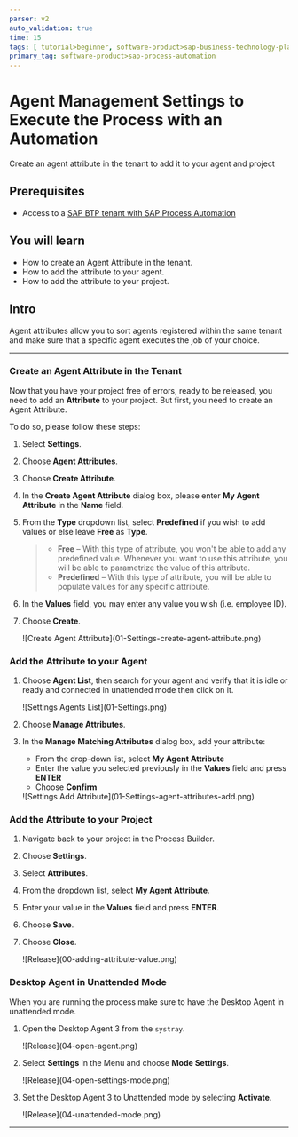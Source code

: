 ```yaml
---
parser: v2
auto_validation: true
time: 15
tags: [ tutorial>beginner, software-product>sap-business-technology-platform, tutorial>free-tier]
primary_tag: software-product>sap-process-automation
---
```


# Agent Management Settings to Execute the Process with an Automation
<!-- description --> Create an agent attribute in the tenant to add it to your agent and project

## Prerequisites
 - Access to a [SAP BTP tenant with SAP Process Automation](spa-subscribe-booster)

## You will learn
  - How to create an Agent Attribute in the tenant.
  - How to add the attribute to your agent.
  - How to add the attribute to your project.

## Intro
Agent attributes allow you to sort agents registered within the same tenant and make sure that a specific agent executes the job of your choice.

---

### Create an Agent Attribute in the Tenant


Now that you have your project free of errors, ready to be released, you need to add an **Attribute** to your project. But first, you need to create an Agent Attribute.

To do so, please follow these steps:

1. Select **Settings**.

2. Choose **Agent Attributes**.

3. Choose **Create Attribute**.

4. In the **Create Agent Attribute** dialog box, please enter **My Agent Attribute** in the **Name** field.

5. From the **Type** dropdown list, select **Predefined** if you wish to add values or else leave **Free** as **Type**.

    > - **Free** – With this type of attribute, you won't be able to add any predefined value. Whenever you want to use this attribute, you will be able to parametrize the value of this attribute.
    > - **Predefined** – With this type of attribute, you will be able to populate values for any specific attribute.

6. In the **Values** field, you may enter any value you wish (i.e. employee ID).

7. Choose **Create**.

    <!-- border -->![Create Agent Attribute](01-Settings-create-agent-attribute.png)  


### Add the Attribute to your Agent


1. Choose **Agent List**, then search for your agent and verify that it is idle or ready and connected in unattended mode then click on it.

    <!-- border -->![Settings Agents List](01-Settings.png)

2. Choose **Manage Attributes**.

3. In the **Manage Matching Attributes** dialog box, add your attribute:

      - From the drop-down list, select **My Agent Attribute**
      - Enter the value you selected previously in the **Values** field and press **ENTER**
      - Choose **Confirm**

    <!-- border -->![Settings Add Attribute](01-Settings-agent-attributes-add.png)


### Add the Attribute to your Project


1. Navigate back to your project in the Process Builder.

2. Choose **Settings**.

3. Select **Attributes**.

4. From the dropdown list, select **My Agent Attribute**.

5. Enter your value in the **Values** field and press **ENTER**.

6. Choose **Save**.

7. Choose **Close**.   

      <!-- border -->![Release](00-adding-attribute-value.png)



### Desktop Agent in Unattended Mode


When you are running the process make sure to have the Desktop Agent in unattended mode.

1. Open the Desktop Agent 3 from the `systray`.

    <!-- border -->![Release](04-open-agent.png)

2. Select **Settings** in the Menu and choose **Mode Settings**.

    <!-- border -->![Release](04-open-settings-mode.png)

3. Set the Desktop Agent 3 to Unattended mode by selecting **Activate**.

    <!-- border -->![Release](04-unattended-mode.png)






---
